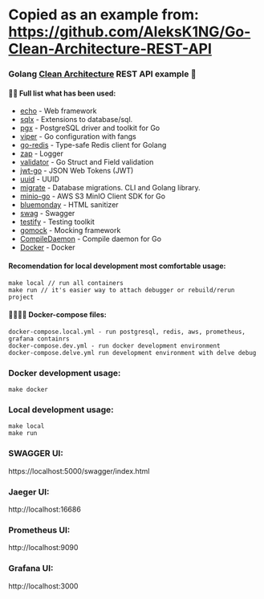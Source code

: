 # Copied as an example from: https://github.com/AleksK1NG/Go-Clean-Architecture-REST-API

### Golang [Clean Architecture](https://blog.cleancoder.com/uncle-bob/2012/08/13/the-clean-architecture.html) REST API example 🚀

#### 👨‍💻 Full list what has been used:
* [echo](https://github.com/labstack/echo) - Web framework
* [sqlx](https://github.com/jmoiron/sqlx) - Extensions to database/sql.
* [pgx](https://github.com/jackc/pgx) - PostgreSQL driver and toolkit for Go
* [viper](https://github.com/spf13/viper) - Go configuration with fangs
* [go-redis](https://github.com/go-redis/redis) - Type-safe Redis client for Golang
* [zap](https://github.com/uber-go/zap) - Logger
* [validator](https://github.com/go-playground/validator) - Go Struct and Field validation
* [jwt-go](https://github.com/golang-jwt/jwt/v4) - JSON Web Tokens (JWT)
* [uuid](https://github.com/google/uuid) - UUID
* [migrate](https://github.com/golang-migrate/migrate) - Database migrations. CLI and Golang library.
* [minio-go](https://github.com/minio/minio-go) - AWS S3 MinIO Client SDK for Go
* [bluemonday](https://github.com/microcosm-cc/bluemonday) - HTML sanitizer
* [swag](https://github.com/swaggo/swag) - Swagger
* [testify](https://github.com/stretchr/testify) - Testing toolkit
* [gomock](https://github.com/golang/mock) - Mocking framework
* [CompileDaemon](https://github.com/githubnemo/CompileDaemon) - Compile daemon for Go
* [Docker](https://www.docker.com/) - Docker

#### Recomendation for local development most comfortable usage:
    make local // run all containers
    make run // it's easier way to attach debugger or rebuild/rerun project

#### 🙌👨‍💻🚀 Docker-compose files:
    docker-compose.local.yml - run postgresql, redis, aws, prometheus, grafana containrs
    docker-compose.dev.yml - run docker development environment
    docker-compose.delve.yml run development environment with delve debug

### Docker development usage:
    make docker

### Local development usage:
    make local
    make run

### SWAGGER UI:

https://localhost:5000/swagger/index.html

### Jaeger UI:

http://localhost:16686

### Prometheus UI:

http://localhost:9090

### Grafana UI:

http://localhost:3000
